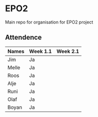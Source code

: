 # EPO2
Main repo for organisation for EPO2 project

## Attendence
|Names | Week 1.1 | Week 2.1 |
|---|---|---|
|Jim | Ja|
| Melle |Ja |
|Roos |Ja |
|Alje|Ja|
|Runi| Ja|
|Olaf| Ja| 
|Boyan| Ja| 

